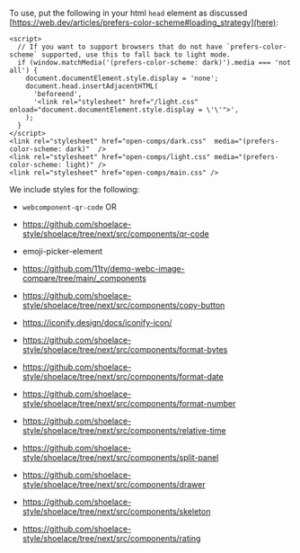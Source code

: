 

To use, put the following in your html `head` element as discussed [https://web.dev/articles/prefers-color-scheme#loading_strategy](here):
```
<script>
  // If you want to support browsers that do not have `prefers-color-scheme` supported, use this to fall back to light mode.
  if (window.matchMedia('(prefers-color-scheme: dark)').media === 'not all') {
    document.documentElement.style.display = 'none';
    document.head.insertAdjacentHTML(
      'beforeend',
      '<link rel="stylesheet" href="/light.css" onload="document.documentElement.style.display = \'\'">',
    );
  }
</script>
<link rel="stylesheet" href="open-comps/dark.css"  media="(prefers-color-scheme: dark)"  />
<link rel="stylesheet" href="open-comps/light.css" media="(prefers-color-scheme: light)" />
<link rel="stylesheet" href="open-comps/main.css" />
```

We include styles for the following:

* `webcomponent-qr-code`
OR
* https://github.com/shoelace-style/shoelace/tree/next/src/components/qr-code
* emoji-picker-element
* https://github.com/11ty/demo-webc-image-compare/tree/main/_components
* https://github.com/shoelace-style/shoelace/tree/next/src/components/copy-button

* https://iconify.design/docs/iconify-icon/

* https://github.com/shoelace-style/shoelace/tree/next/src/components/format-bytes
* https://github.com/shoelace-style/shoelace/tree/next/src/components/format-date
* https://github.com/shoelace-style/shoelace/tree/next/src/components/format-number

* https://github.com/shoelace-style/shoelace/tree/next/src/components/relative-time
* https://github.com/shoelace-style/shoelace/tree/next/src/components/split-panel
* https://github.com/shoelace-style/shoelace/tree/next/src/components/drawer

* https://github.com/shoelace-style/shoelace/tree/next/src/components/skeleton

* https://github.com/shoelace-style/shoelace/tree/next/src/components/rating